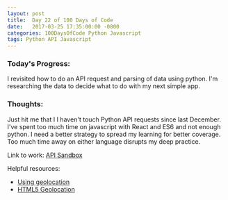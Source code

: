 ```yaml
---
layout: post
title:  Day 22 of 100 Days of Code
date:   2017-03-25 17:35:00:00 -0800
categories: 100DaysOfCode Python Javascript
tags: Python API Javascript
---
```


### Today's Progress:
I revisited how to do an API request and parsing of data using python. I'm researching the data to decide what to do with my next simple app.

### Thoughts:
Just hit me that I I haven't touch Python API requests since last December. I've spent too much time on javascript with React and ES6 and not enough python. I need a better strategy to spread my learning for better coverage. Too much time away on either language disrupts my deep practice.

Link to work: [API Sandbox](https://github.com/yenly/api_sandbox)

Helpful resources:
* [Using geolocation](https://developer.mozilla.org/en-US/docs/Web/API/Geolocation/Using_geolocation)
* [HTML5 Geolocation](https://www.w3schools.com/html/html5_geolocation.asp)
